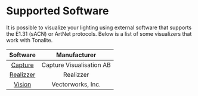 # Supported Software

It is possible to visualize your lighting using external software that supports the E1.31 (sACN) or ArtNet protocols. Below is a list of some visualizers that work with Tonalite.

| Software                                                                        | Manufacturer  |
|:-------------------------------------------------------------------------------:|:-------------:|
| [Capture](http://www.capturesweden.com/)                                        | Capture Visualisation AB |
| [Realizzer](http://www.realizzer.com/)                                          | Realizzer |
| [Vision](https://www.vectorworks.net/en-US/vision)                                             | Vectorworks, Inc. |
